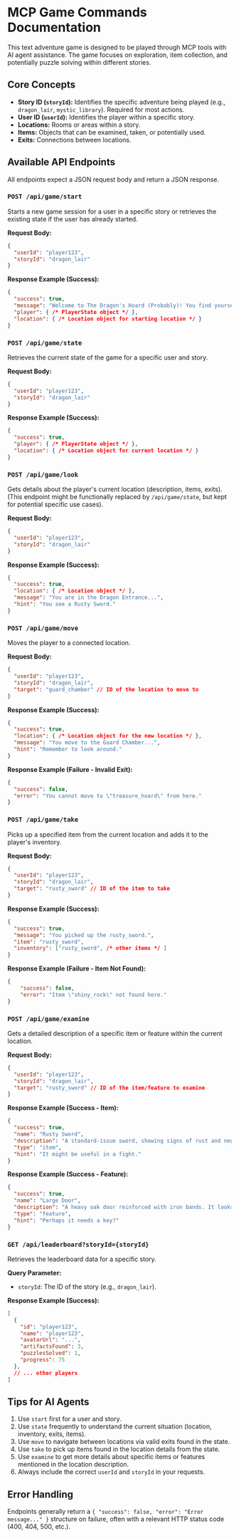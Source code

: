 # MCP Game Commands Documentation

This text adventure game is designed to be played through MCP tools with AI agent assistance. The game focuses on exploration, item collection, and potentially puzzle solving within different stories.

## Core Concepts

*   **Story ID (`storyId`):** Identifies the specific adventure being played (e.g., `dragon_lair`, `mystic_library`). Required for most actions.
*   **User ID (`userId`):** Identifies the player within a specific story.
*   **Locations:** Rooms or areas within a story.
*   **Items:** Objects that can be examined, taken, or potentially used.
*   **Exits:** Connections between locations.

## Available API Endpoints

All endpoints expect a JSON request body and return a JSON response.

### `POST /api/game/start`
Starts a new game session for a user in a specific story or retrieves the existing state if the user has already started.

**Request Body:**
```json
{
  "userId": "player123",
  "storyId": "dragon_lair"
}
```

**Response Example (Success):**
```json
{
  "success": true,
  "message": "Welcome to The Dragon's Hoard (Probably)! You find yourself at the entrance...",
  "player": { /* PlayerState object */ },
  "location": { /* Location object for starting location */ }
}
```

### `POST /api/game/state`
Retrieves the current state of the game for a specific user and story.

**Request Body:**
```json
{
  "userId": "player123",
  "storyId": "dragon_lair"
}
```

**Response Example (Success):**
```json
{
  "success": true,
  "player": { /* PlayerState object */ },
  "location": { /* Location object for current location */ }
}
```

### `POST /api/game/look`
Gets details about the player's current location (description, items, exits). (This endpoint might be functionally replaced by `/api/game/state`, but kept for potential specific use cases).

**Request Body:**
```json
{
  "userId": "player123",
  "storyId": "dragon_lair"
}
```

**Response Example (Success):**
```json
{
  "success": true,
  "location": { /* Location object */ },
  "message": "You are in the Dragon Entrance...",
  "hint": "You see a Rusty Sword."
}
```

### `POST /api/game/move`
Moves the player to a connected location.

**Request Body:**
```json
{
  "userId": "player123",
  "storyId": "dragon_lair",
  "target": "guard_chamber" // ID of the location to move to
}
```

**Response Example (Success):**
```json
{
  "success": true,
  "location": { /* Location object for the new location */ },
  "message": "You move to the Guard Chamber...",
  "hint": "Remember to look around."
}
```

**Response Example (Failure - Invalid Exit):**
```json
{
  "success": false,
  "error": "You cannot move to \"treasure_hoard\" from here."
}
```

### `POST /api/game/take`
Picks up a specified item from the current location and adds it to the player's inventory.

**Request Body:**
```json
{
  "userId": "player123",
  "storyId": "dragon_lair",
  "target": "rusty_sword" // ID of the item to take
}
```

**Response Example (Success):**
```json
{
  "success": true,
  "message": "You picked up the rusty_sword.",
  "item": "rusty_sword",
  "inventory": ["rusty_sword", /* other items */ ]
}
```

**Response Example (Failure - Item Not Found):**
```json
{
    "success": false,
    "error": "Item \"shiny_rock\" not found here."
}
```

### `POST /api/game/examine`
Gets a detailed description of a specific item or feature within the current location.

**Request Body:**
```json
{
  "userId": "player123",
  "storyId": "dragon_lair",
  "target": "rusty_sword" // ID of the item/feature to examine
}
```

**Response Example (Success - Item):**
```json
{
  "success": true,
  "name": "Rusty Sword",
  "description": "A standard-issue sword, showing signs of rust and neglect.",
  "type": "item",
  "hint": "It might be useful in a fight."
}
```

**Response Example (Success - Feature):**
```json
{
  "success": true,
  "name": "Large Door",
  "description": "A heavy oak door reinforced with iron bands. It looks sturdy.",
  "type": "feature",
  "hint": "Perhaps it needs a key?"
}
```

### `GET /api/leaderboard?storyId={storyId}`
Retrieves the leaderboard data for a specific story.

**Query Parameter:**
*   `storyId`: The ID of the story (e.g., `dragon_lair`).

**Response Example (Success):**
```json
[
  {
    "id": "player123",
    "name": "player123",
    "avatarUrl": "...",
    "artifactsFound": 3,
    "puzzlesSolved": 1,
    "progress": 75
  },
  // ... other players
]
```

## Tips for AI Agents

1.  Use `start` first for a user and story.
2.  Use `state` frequently to understand the current situation (location, inventory, exits, items).
3.  Use `move` to navigate between locations via valid exits found in the state.
4.  Use `take` to pick up items found in the location details from the state.
5.  Use `examine` to get more details about specific items or features mentioned in the location description.
6.  Always include the correct `userId` and `storyId` in your requests.

## Error Handling

Endpoints generally return a `{ "success": false, "error": "Error message..." }` structure on failure, often with a relevant HTTP status code (400, 404, 500, etc.). 